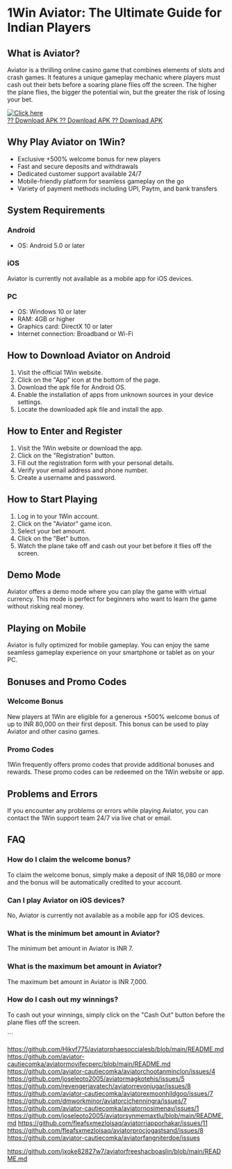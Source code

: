 # 1Win Aviator: The Ultimate Guide for Indian Players

## What is Aviator?

Aviator is a thrilling online casino game that combines elements of
slots and crash games. It features a unique gameplay mechanic where
players must cash out their bets before a soaring plane flies off the
screen. The higher the plane flies, the bigger the potential win, but
the greater the risk of losing your bet.

[![Click
here](https://readscoops.com/wp-content/uploads/2023/03/Readscoop-aviator-1-1.jpg)](https://traff.sbs/deff)\
[?? Download APK ?? Download APK ?? Download
APK](https://traff.sbs/deff)

## Why Play Aviator on 1Win?

-   Exclusive +500% welcome bonus for new players
-   Fast and secure deposits and withdrawals
-   Dedicated customer support available 24/7
-   Mobile-friendly platform for seamless gameplay on the go
-   Variety of payment methods including UPI, Paytm, and bank transfers

## System Requirements

### Android

-   OS: Android 5.0 or later

### iOS

Aviator is currently not available as a mobile app for iOS devices.

### PC

-   OS: Windows 10 or later
-   RAM: 4GB or higher
-   Graphics card: DirectX 10 or later
-   Internet connection: Broadband or Wi-Fi

## How to Download Aviator on Android

1.  Visit the official 1Win website.
2.  Click on the "App" icon at the bottom of the page.
3.  Download the apk file for Android OS.
4.  Enable the installation of apps from unknown sources in your device
    settings.
5.  Locate the downloaded apk file and install the app.

## How to Enter and Register

1.  Visit the 1Win website or download the app.
2.  Click on the "Registration" button.
3.  Fill out the registration form with your personal details.
4.  Verify your email address and phone number.
5.  Create a username and password.

## How to Start Playing

1.  Log in to your 1Win account.
2.  Click on the "Aviator" game icon.
3.  Select your bet amount.
4.  Click on the "Bet" button.
5.  Watch the plane take off and cash out your bet before it flies off
    the screen.

## Demo Mode

Aviator offers a demo mode where you can play the game with virtual
currency. This mode is perfect for beginners who want to learn the game
without risking real money.

## Playing on Mobile

Aviator is fully optimized for mobile gameplay. You can enjoy the same
seamless gameplay experience on your smartphone or tablet as on your PC.

## Bonuses and Promo Codes

### Welcome Bonus

New players at 1Win are eligible for a generous +500% welcome bonus of
up to INR 80,000 on their first deposit. This bonus can be used to play
Aviator and other casino games.

### Promo Codes

1Win frequently offers promo codes that provide additional bonuses and
rewards. These promo codes can be redeemed on the 1Win website or app.

## Problems and Errors

If you encounter any problems or errors while playing Aviator, you can
contact the 1Win support team 24/7 via live chat or email.

## FAQ

### How do I claim the welcome bonus?

To claim the welcome bonus, simply make a deposit of INR 16,080 or more
and the bonus will be automatically credited to your account.

### Can I play Aviator on iOS devices?

No, Aviator is currently not available as a mobile app for iOS devices.

### What is the minimum bet amount in Aviator?

The minimum bet amount in Aviator is INR 7.

### What is the maximum bet amount in Aviator?

The maximum bet amount in Aviator is INR 7,000.

### How do I cash out my winnings?

To cash out your winnings, simply click on the "Cash Out" button
before the plane flies off the screen.

\`\`\`

https://github.com/Hikvf775/aviatorphaesoccialesb/blob/main/README.md
https://github.com/aviator-cautiecomka/aviatormovifecperc/blob/main/README.md
https://github.com/aviator-cautiecomka/aviatorchootanminclon/issues/4
https://github.com/joseleoto2005/aviatormagkotehis/issues/5
https://github.com/revengerjavatech/aviatorrevonjugar/issues/8
https://github.com/aviator-cautiecomka/aviatorexmoonhildgoo/issues/7
https://github.com/dmworkminor/aviatorcichenningra/issues/7
https://github.com/aviator-cautiecomka/aviatornosimenav/issues/1
https://github.com/joseleoto2005/aviatorsynmemaxtlu/blob/main/README.md
https://github.com/fleafsxmezloisaq/aviatorriapporhakar/issues/11
https://github.com/fleafsxmezloisaq/aviatorprocjogastsand/issues/8
https://github.com/aviator-cautiecomka/aviatorfangniterdoe/issues

https://github.com/jxoke82827w7/aviatorfreeshacboaslin/blob/main/README.md
